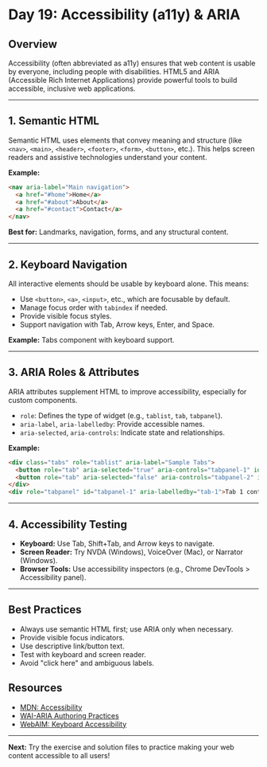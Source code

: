 # Day 19: Accessibility (a11y) & ARIA

## Overview
Accessibility (often abbreviated as a11y) ensures that web content is usable by everyone, including people with disabilities. HTML5 and ARIA (Accessible Rich Internet Applications) provide powerful tools to build accessible, inclusive web applications.

---

## 1. Semantic HTML
Semantic HTML uses elements that convey meaning and structure (like `<nav>`, `<main>`, `<header>`, `<footer>`, `<form>`, `<button>`, etc.). This helps screen readers and assistive technologies understand your content.

**Example:**
```html
<nav aria-label="Main navigation">
  <a href="#home">Home</a>
  <a href="#about">About</a>
  <a href="#contact">Contact</a>
</nav>
```

**Best for:** Landmarks, navigation, forms, and any structural content.

---

## 2. Keyboard Navigation
All interactive elements should be usable by keyboard alone. This means:
- Use `<button>`, `<a>`, `<input>`, etc., which are focusable by default.
- Manage focus order with `tabindex` if needed.
- Provide visible focus styles.
- Support navigation with Tab, Arrow keys, Enter, and Space.

**Example:** Tabs component with keyboard support.

---

## 3. ARIA Roles & Attributes
ARIA attributes supplement HTML to improve accessibility, especially for custom components.
- `role`: Defines the type of widget (e.g., `tablist`, `tab`, `tabpanel`).
- `aria-label`, `aria-labelledby`: Provide accessible names.
- `aria-selected`, `aria-controls`: Indicate state and relationships.

**Example:**
```html
<div class="tabs" role="tablist" aria-label="Sample Tabs">
  <button role="tab" aria-selected="true" aria-controls="tabpanel-1" id="tab-1">Tab 1</button>
  <button role="tab" aria-selected="false" aria-controls="tabpanel-2" id="tab-2">Tab 2</button>
</div>
<div role="tabpanel" id="tabpanel-1" aria-labelledby="tab-1">Tab 1 content...</div>
```

---

## 4. Accessibility Testing
- **Keyboard:** Use Tab, Shift+Tab, and Arrow keys to navigate.
- **Screen Reader:** Try NVDA (Windows), VoiceOver (Mac), or Narrator (Windows).
- **Browser Tools:** Use accessibility inspectors (e.g., Chrome DevTools > Accessibility panel).

---

## Best Practices
- Always use semantic HTML first; use ARIA only when necessary.
- Provide visible focus indicators.
- Use descriptive link/button text.
- Test with keyboard and screen reader.
- Avoid "click here" and ambiguous labels.

## Resources
- [MDN: Accessibility](https://developer.mozilla.org/en-US/docs/Web/Accessibility)
- [WAI-ARIA Authoring Practices](https://www.w3.org/WAI/ARIA/apg/)
- [WebAIM: Keyboard Accessibility](https://webaim.org/techniques/keyboard/)

---

**Next:** Try the exercise and solution files to practice making your web content accessible to all users!

